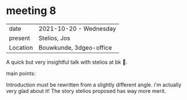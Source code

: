 # meeting 8
|          |                         |
| -------- | ----------------------- |
| date     | 2021-10-20 - Wednesday
| present  | Stelios, Jos
| Location | Bouwkunde, 3dgeo-office

A quick but very insightful talk with stelios at bk 🙏.

main points: 

Introduction must be rewritten from a slightly different angle. i'm actually very glad about it! The story stelios proposed has way more merit.
